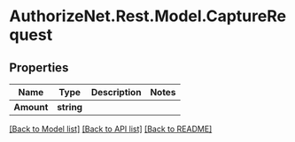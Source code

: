 # AuthorizeNet.Rest.Model.CaptureRequest
## Properties

Name | Type | Description | Notes
------------ | ------------- | ------------- | -------------
**Amount** | **string** |  | 

[[Back to Model list]](../README.md#documentation-for-models) [[Back to API list]](../README.md#documentation-for-api-endpoints) [[Back to README]](../README.md)

